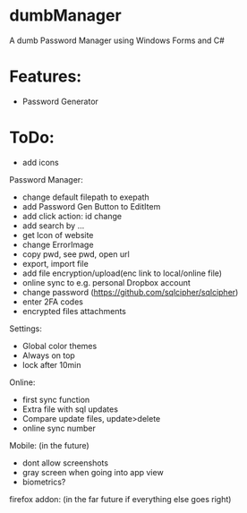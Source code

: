 # dumbManager
A dumb Password Manager using Windows Forms and C#


# Features:
- Password Generator

# ToDo:

- add icons

Password Manager:
- change default filepath to exepath
- add Password Gen Button to EditItem
- add click action: id change
- add search by ...
- get Icon of website
- change ErrorImage
- copy pwd, see pwd, open url
- export, import file
- add file encryption/upload(enc link to local/online file)
- online sync to e.g. personal Dropbox account
- change password (https://github.com/sqlcipher/sqlcipher)
- enter 2FA codes
- encrypted files attachments

Settings:
- Global color themes
- Always on top
- lock after 10min


Online: 
- first sync function
- Extra file with sql updates 
- Compare update files, update>delete
 - online sync number




Mobile: (in the future)
- dont allow screenshots
- gray screen when going into app view
- biometrics?


firefox addon: (in the far future if everything else goes right)




  

